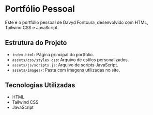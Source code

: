 # Portfólio Pessoal

Este é o portfólio pessoal de Davyd Fontoura, desenvolvido com HTML, Tailwind CSS e JavaScript.

## Estrutura do Projeto
- `index.html`: Página principal do portfólio.
- `assets/css/styles.css`: Arquivo de estilos personalizados.
- `assets/js/scripts.js`: Arquivo de scripts JavaScript.
- `assets/images/`: Pasta com imagens utilizadas no site.

## Tecnologias Utilizadas
- HTML
- Tailwind CSS
- JavaScript